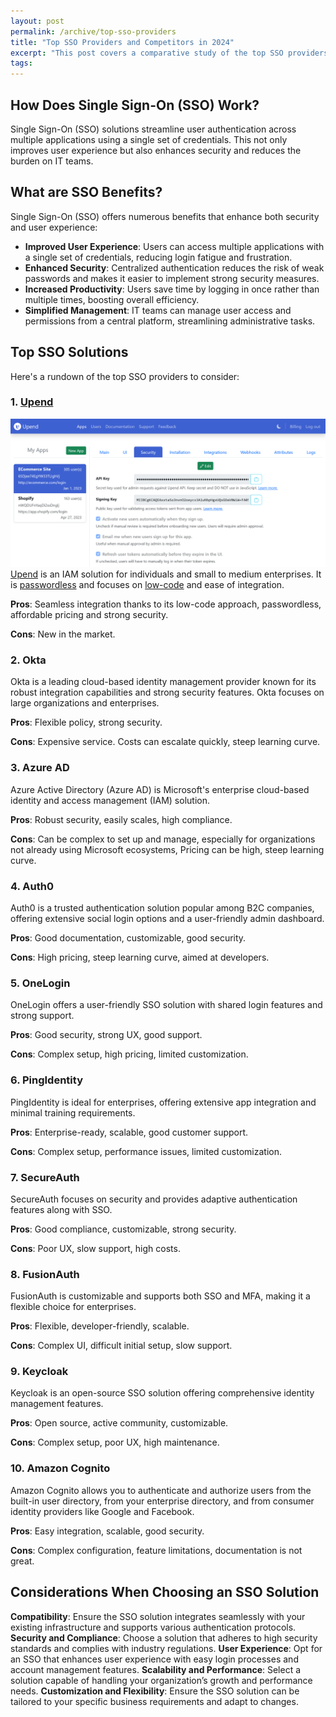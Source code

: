 ```yaml
---
layout: post
permalink: /archive/top-sso-providers
title: "Top SSO Providers and Competitors in 2024"
excerpt: "This post covers a comparative study of the top SSO providers and solutions."
tags:
---
```


## How Does Single Sign-On (SSO) Work?
Single Sign-On (SSO) solutions streamline user authentication across multiple applications using a single set of credentials. This not only improves user experience but also enhances security and reduces the burden on IT teams. 

## What are SSO Benefits?
Single Sign-On (SSO) offers numerous benefits that enhance both security and user experience:
- **Improved User Experience**: Users can access multiple applications with a single set of credentials, reducing login fatigue and frustration.
- **Enhanced Security**: Centralized authentication reduces the risk of weak passwords and makes it easier to implement strong security measures.
- **Increased Productivity**: Users save time by logging in once rather than multiple times, boosting overall efficiency.
- **Simplified Management**: IT teams can manage user access and permissions from a central platform, streamlining administrative tasks.

## Top SSO Solutions
Here's a rundown of the top SSO providers to consider:

### 1. <a href="https://app.upend.cc" target="blank">Upend</a>
<a href="https://app.upend.cc" target="_blank"><img alt="" src="/images/posts/archived/upend-screenshot.png"></a>
<a href="https://app.upend.cc" target="blank">Upend</a> is an IAM solution for individuals and small to medium enterprises. It is <a href="https://en.wikipedia.org/wiki/Passwordless_authentication" target="blank">passwordless</a> and  focuses on <a href="https://en.wikipedia.org/wiki/Low-code_development_platform"  target="blank">low-code</a> and ease of integration. 

**Pros**: Seamless integration thanks to its low-code approach, passwordless, affordable pricing and strong security.

**Cons**: New in the market.

### 2. Okta
Okta is a leading cloud-based identity management provider known for its robust integration capabilities and strong security features. Okta focuses on large organizations and enterprises.

**Pros**: Flexible policy, strong security.

**Cons**: Expensive service. Costs can escalate quickly, steep learning curve.

### 3. Azure AD 
Azure Active Directory (Azure AD) is Microsoft's enterprise cloud-based identity and access management (IAM) solution. 

**Pros**: Robust security, easily scales, high compliance.

**Cons**: Can be complex to set up and manage, especially for organizations not already using Microsoft ecosystems, Pricing can be high, steep learning curve.


### 4. Auth0 
Auth0 is a trusted authentication solution popular among B2C companies, offering extensive social login options and a user-friendly admin dashboard. 

**Pros**: Good documentation, customizable, good security.

**Cons**: High pricing, steep learning curve, aimed at developers.

### 5. OneLogin 
OneLogin offers a user-friendly SSO solution with shared login features and strong support.

**Pros**: Good security, strong UX, good support.

**Cons**: Complex setup, high pricing, limited customization.


### 6. PingIdentity 
PingIdentity is ideal for enterprises, offering extensive app integration and minimal training requirements.

**Pros**: Enterprise-ready, scalable, good customer support.

**Cons**: Complex setup, performance issues, limited customization.

### 7. SecureAuth

SecureAuth focuses on security and provides adaptive authentication features along with SSO.

**Pros**: Good compliance, customizable, strong security.

**Cons**: Poor UX, slow support, high costs.

### 8. FusionAuth
FusionAuth is customizable and supports both SSO and MFA, making it a flexible choice for enterprises.

**Pros**: Flexible, developer-friendly, scalable.

**Cons**: Complex UI, difficult initial setup, slow support.

### 9. Keycloak

Keycloak is an open-source SSO solution offering comprehensive identity management features.

**Pros**: Open source, active community, customizable.

**Cons**: Complex setup, poor UX, high maintenance.

### 10. Amazon Cognito
Amazon Cognito allows you to authenticate and authorize users from the built-in user directory, from your enterprise directory, and from consumer identity providers like Google and Facebook.


**Pros**: Easy integration, scalable, good security.

**Cons**: Complex configuration, feature limitations, documentation is not great.


## Considerations When Choosing an SSO Solution

**Compatibility**: Ensure the SSO solution integrates seamlessly with your existing infrastructure and supports various authentication protocols.
**Security and Compliance**: Choose a solution that adheres to high security standards and complies with industry regulations.
**User Experience**: Opt for an SSO that enhances user experience with easy login processes and account management features.
**Scalability and Performance**: Select a solution capable of handling your organization’s growth and performance needs.
**Customization and Flexibility**: Ensure the SSO solution can be tailored to your specific business requirements and adapt to changes.


